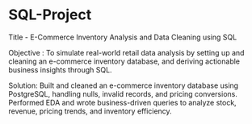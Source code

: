 # SQL-Project

Title - E-Commerce Inventory Analysis and Data Cleaning using SQL

Objective : To simulate real-world retail data analysis by setting up and cleaning an e-commerce inventory
database, and deriving actionable business insights through SQL.

Solution: Built and cleaned an e-commerce inventory database using PostgreSQL, handling nulls, invalid
records, and pricing conversions. Performed EDA and wrote business-driven queries to analyze stock,
revenue, pricing trends, and inventory efficiency.

